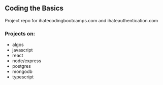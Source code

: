 ## Coding the Basics

Project repo for ihatecodingbootcamps.com and ihateauthentication.com 

### Projects on: 

* algos
* javascript
* react
* node/express
* postgres
* mongodb
* typescript